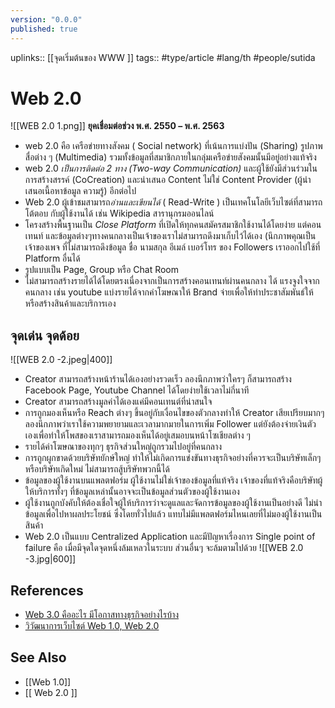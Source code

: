 ```yaml
---
version: "0.0.0"
published: true
---
```

uplinks:: [[จุดเริ่มต้นของ WWW ]]
tags:: #type/article #lang/th #people/sutida
# Web 2.0 
![[WEB 2.0 1.png]]
**ยุคเชื่อมต่อช่วง พ.ศ. 2550 – พ.ศ. 2563**  
- web 2.0 คือ เครือข่ายทางสังคม ( Social network) ที่เน้นการแบ่งปัน (Sharing) รูปภาพ สื่อต่าง ๆ (Multimedia) รวมทั้งข้อมูลที่สมาชิกภายในกลุ่มเครือข่ายสังคมนั้นมีอยู่อย่างแท้จริง 
- web 2.0 *เป็นการติดต่อ 2 ทาง (Two-way Communication)* และผู้ใช้ยังมีส่วนร่วมในการสร้างสรรค์ (CoCreation) และนําเสนอ Content ไม่ใช่ Content Provider (ผู้นําเสนอเนื้อหาข้อมูล ความรู้) อีกต่อไป 
- Web 2.0 ผู้เข้าชมสามารถ*อ่านและเขียนได้* ( Read-Write ) เป็นเทคโนโลยีเว็บไซต์ที่สามารถโต้ตอบ กับผู้ใช้งานได้ เช่น Wikipedia สารานุกรมออนไลน์
- โครงสร้างพื้นฐานเป็น *Close Platform* ที่เปิดให้ทุกคนสมัครสมาชิกใช้งานได้โดยง่าย แต่คอนเทนท์ และข้อมูลต่างๆทางคนกลางเป็นเจ้าของเราไม่สามารถดึงมาเก็บไว้ได้เอง (นึกภาพคุณเป็นเจ้าของเพจ ที่ไม่สามารถดึงข้อมูล ชื่อ นามสกุล อีเมล์ เบอร์โทร ของ Followers เราออกไปใช้ที่ Platform อื่นได้
- รูปแบบเป็น Page, Group หรือ Chat Room
- ไม่สามารถสร้างรายได้ได้โดยตรงเนื่องจากเป็นการสร้างคอนเทนท์ผ่านคนกลาง ได้ แรงจูงใจจากคนกลาง เช่น youtube แบ่งรายได้จากค่าโฆษณาให้ Brand จ่ายเพื่อให้ทำประชาสัมพันธ์ให้หรือสร้างสินค้าและบริการเอง

## จุดเด่น จุดด้อย
![[WEB 2.0 -2.jpeg|400]]
-  Creator สามารถสร้างหน้าร้านได้เองอย่างรวดเร็ว ลองนึกภาพว่าใครๆ ก็สามารถสร้าง Facebook Page, Youtube Channel ได้โดยง่ายใช้เวลาไม่กี่นาที
-  Creator สามารถสร้างมูลค่าได้เองแค่มีคอนเทนต์ที่น่าสนใจ
-  การถูกมองเห็นหรือ Reach ต่างๆ ขึ้นอยู่กับเงื่อนไขของตัวกลางทำให้ Creator เสียเปรียบมากๆ ลองนึกภาพว่าเราใช้ความพยายามและเวลามากมายในการเพิ่ม Follower แต่ยังต้องจ่ายเงินตัวเองเพื่อทำให้โพสของเราสามารถมองเห็นได้อยู่เสมอบนหน้าโซเชียลต่าง ๆ
-   รายได้ค่าโฆษณาของทุกๆ ธุรกิจส่วนใหญ่ถูกรวมไปอยู่ที่คนกลาง
-  การถูกผูกขาดด้วยบริษัทยักษ์ใหญ่ ทำให้ไม่เกิดการแข่งขันทางธุรกิจอย่างที่ควรจะเป็นบริษัทเล็กๆ หรือบริษัทเกิดใหม่ ไม่สามารถสู้บริษัทพวกนี้ได้ 
-  ข้อมูลของผู้ใช้งานบนแพลตฟอร์ม ผู้ใช้งานไม่ใช่เจ้าของข้อมูลที่แท้จริง เจ้าของที่แท้จริงคือบริษัทผู้ให้บริการทั้งๆ ที่ข้อมูลเหล่านั้นอาจจะเป็นข้อมูลส่วนตัวของผู้ใช้งานเอง
-  ผู้ใช้งานถูกบังคับให้ต้องเชื่อใจผู้ให้บริการว่าจะดูแลและจัดการข้อมูลของผู้ใช้งานเป็นอย่างดี ไม่นำข้อมูลเพื่อไปหาผลประโยชน์ ซึ่งโดยทั่วไปแล้ว แทบไม่มีแพลตฟอร์มไหนเลยที่ไม่มองผู้ใช้งานเป็นสินค้า
-   Web 2.0 เป็นแบบ Centralized Application และมีปัญหาเรื่องการ Single point of failure คือ เมื่อมีจุดใดจุดหนึ่งล้มเหลวในระบบ ส่วนอื่นๆ จะล้มตามไปด้วย 
![[WEB 2.0 -3.jpg|600]]


## References
- [Web 3.0 คืออะไร มีโอกาสทางธุรกิจอย่างไรบ้าง](https://www.martechthai.com/technology/what-is-web-3-and-marketing/)
- [วิวัฒนาการเว็บไซต์ Web 1.0, Web 2.0](https://sites.google.com/a/bumail.net/technoloyi-websit/wiwathnakar-websit-web-1-0-web-2-0-web-3-0-web-4-0)

## See Also
- [[Web 1.0]]
- [[ Web 2.0 ]]
